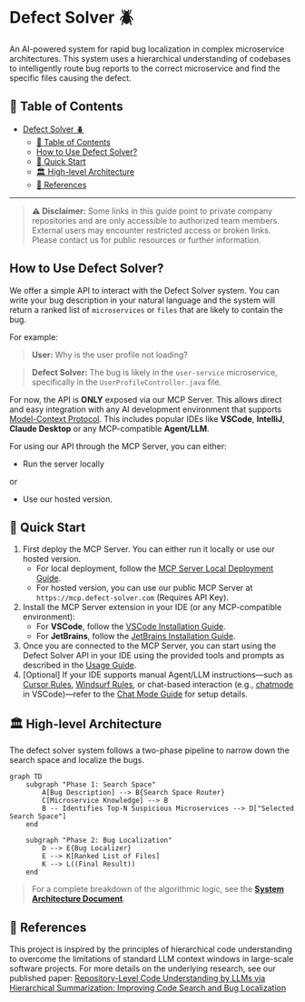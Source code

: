 # Defect Solver 🪲

An AI-powered system for rapid bug localization in complex microservice architectures. This system uses a hierarchical understanding of codebases to intelligently route bug reports to the correct microservice and find the specific files causing the defect.

## 📖 Table of Contents
- [Defect Solver 🪲](#defect-solver-)
  - [📖 Table of Contents](#-table-of-contents)
  - [How to Use Defect Solver?](#how-to-use-defect-solver)
  - [🚀 Quick Start](#-quick-start)
  - [🏛️ High-level Architecture](#️-high-level-architecture)
  - [📄 References](#-references)
  

---

> **⚠️ Disclaimer:** Some links in this guide point to private company repositories and are only accessible to authorized team members. External users may encounter restricted access or broken links. Please contact us for public resources or further information.

## How to Use Defect Solver?

We offer a simple API to interact with the Defect Solver system. You can write your bug description in your natural language and the system will return a ranked list of `microservices` or `files` that are likely to contain the bug.

For example:
> **User:** Why is the user profile not loading?

> **Defect Solver:** The bug is likely in the `user-service` microservice, specifically in the `UserProfileController.java` file.


For now, the API is **ONLY** exposed via our MCP Server. This allows direct and easy integration with any AI development environment that supports [Model-Context Protocol](https://modelcontextprotocol.io/introduction). This includes popular IDEs like **VSCode**, **IntelliJ**, **Claude Desktop** or any MCP-compatible **Agent/LLM**.

For using our API through the MCP Server, you can either:
- Run the server locally 
  
or 

- Use our hosted version.

## 🚀 Quick Start
1. First deploy the MCP Server. You can either run it locally or use our hosted version.
   - For local deployment, follow the [MCP Server Local Deployment Guide](./docs/deployment/mcp_server_local_deployment.md).
   - For hosted version, you can use our public MCP Server at `https://mcp.defect-solver.com` (Requires API Key).
2. Install the MCP Server extension in your IDE (or any MCP-compatible environment):
   - For **VSCode**, follow the [VSCode Installation Guide](./docs/installation/vscode_installation_guide.md).
   - For **JetBrains**, follow the [JetBrains Installation Guide](./docs/installation/jetbrains_installation_guide.md).
3. Once you are connected to the MCP Server, you can start using the Defect Solver API in your IDE using the provided tools and prompts as described in the [Usage Guide](./docs/how_to_use/usage_guide.md).
4. [Optional] If your IDE supports manual Agent/LLM instructions—such as [Cursor Rules](https://docs.cursor.com/context/rules), [Windsurf Rules](https://windsurf.com/editor/directory), or chat-based interaction (e.g., [chatmode](https://code.visualstudio.com/docs/copilot/chat/chat-modes) in VSCode)—refer to the [Chat Mode Guide](./docs/how_to_use/chatmode_guide.md) for setup details.

## 🏛️ High-level Architecture

The defect solver system follows a two-phase pipeline to narrow down the search space and localize the bugs.

```mermaid
graph TD
    subgraph "Phase 1: Search Space"
        A[Bug Description] --> B{Search Space Router}
        C[Microservice Knowledge] --> B
        B -- Identifies Top-N Suspicious Microservices --> D["Selected Search Space"]
    end

    subgraph "Phase 2: Bug Localization"
        D --> E{Bug Localizer}
        E --> K[Ranked List of Files]
        K --> L((Final Result))
    end
```
> For a complete breakdown of the algorithmic logic, see the **[System Architecture Document](./docs/algorithm_details/algorithm_details.md)**.

## 📄 References

This project is inspired by the principles of hierarchical code understanding to overcome the limitations of standard LLM context windows in large-scale software projects.
For more details on the underlying research, see our published paper:
[Repository-Level Code Understanding by LLMs via Hierarchical Summarization: Improving Code Search and Bug Localization](https://www.researchgate.net/publication/391739021_Repository-Level_Code_Understanding_by_LLMs_via_Hierarchical_Summarization_Improving_Code_Search_and_Bug_Localization)
